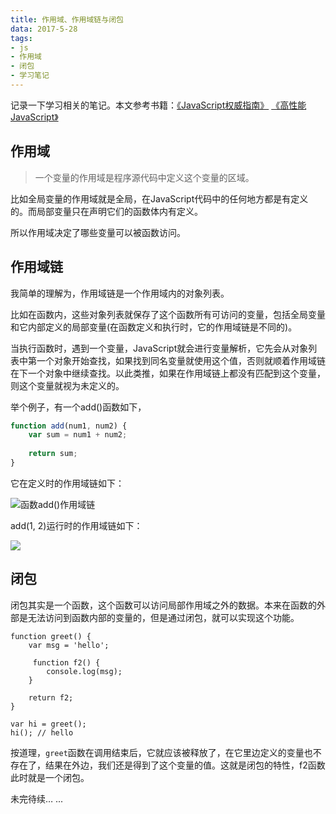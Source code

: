 ```yaml
---
title: 作用域、作用域链与闭包
data: 2017-5-28
tags:
- js
- 作用域
- 闭包
- 学习笔记
---
```


记录一下学习相关的笔记。本文参考书籍：[《JavaScript权威指南》](https://book.douban.com/subject/10549733/) [《高性能JavaScript》](https://book.douban.com/subject/5362856/)

<!--more -->

## 作用域

>  一个变量的作用域是程序源代码中定义这个变量的区域。

比如全局变量的作用域就是全局，在JavaScript代码中的任何地方都是有定义的。而局部变量只在声明它们的函数体内有定义。

所以作用域决定了哪些变量可以被函数访问。

## 作用域链

我简单的理解为，作用域链是一个作用域内的对象列表。

比如在函数内，这些对象列表就保存了这个函数所有可访问的变量，包括全局变量和它内部定义的局部变量(在函数定义和执行时，它的作用域链是不同的)。

当执行函数时，遇到一个变量，JavaScript就会进行变量解析，它先会从对象列表中第一个对象开始查找，如果找到同名变量就使用这个值，否则就顺着作用域链在下一个对象中继续查找。以此类推，如果在作用域链上都没有匹配到这个变量，则这个变量就视为未定义的。

举个例子，有一个add()函数如下，

```js
function add(num1, num2) {
    var sum = num1 + num2;
    
    return sum;
}
```

它在定义时的作用域链如下：

 ![函数add()作用域链](https://ws4.sinaimg.cn/large/006tNc79ly1frr3yfojzjj30wy0bmack.jpg)

add(1, 2)运行时的作用域链如下：

![](https://ws1.sinaimg.cn/large/006tNc79ly1frr4r1ink1j30yy0m6gq1.jpg)



## 闭包

闭包其实是一个函数，这个函数可以访问局部作用域之外的数据。本来在函数的外部是无法访问到函数内部的变量的，但是通过闭包，就可以实现这个功能。

```Js
function greet() {
    var msg = 'hello';
    
     function f2() {
        console.log(msg);
    }
    
    return f2;
}

var hi = greet();
hi(); // hello
```

按道理，`greet`函数在调用结束后，它就应该被释放了，在它里边定义的变量也不存在了，结果在外边，我们还是得到了这个变量的值。这就是闭包的特性，f2函数此时就是一个闭包。

未完待续… ...